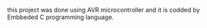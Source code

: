 this project was done using AVR microcontroller and it is codded by Embbeded C programming language.
